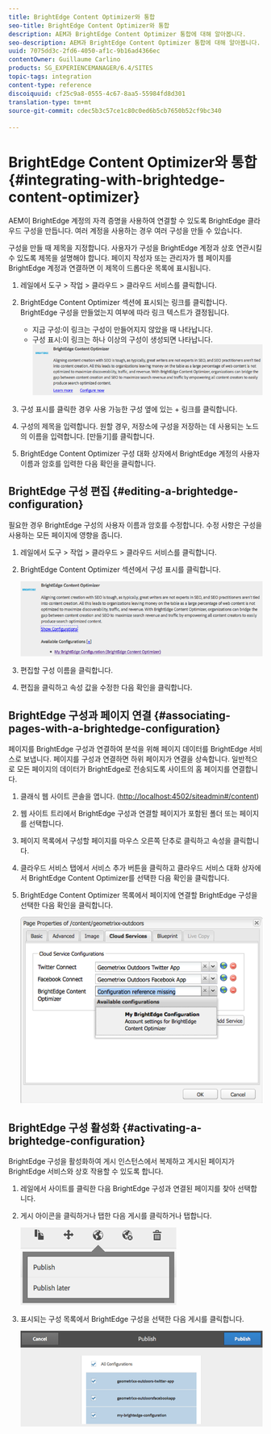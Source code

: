 ```yaml
---
title: BrightEdge Content Optimizer와 통합
seo-title: BrightEdge Content Optimizer와 통합
description: AEM과 BrightEdge Content Optimizer 통합에 대해 알아봅니다.
seo-description: AEM과 BrightEdge Content Optimizer 통합에 대해 알아봅니다.
uuid: 7075dd3c-2fd6-4050-af1c-9b16ad4366ec
contentOwner: Guillaume Carlino
products: SG_EXPERIENCEMANAGER/6.4/SITES
topic-tags: integration
content-type: reference
discoiquuid: cf25c9a8-0555-4c67-8aa5-55984fd8d301
translation-type: tm+mt
source-git-commit: cdec5b3c57ce1c80c0ed6b5cb7650b52cf9bc340

---
```



# BrightEdge Content Optimizer와 통합{#integrating-with-brightedge-content-optimizer}

AEM이 BrightEdge 계정의 자격 증명을 사용하여 연결할 수 있도록 BrightEdge 클라우드 구성을 만듭니다. 여러 계정을 사용하는 경우 여러 구성을 만들 수 있습니다.

구성을 만들 때 제목을 지정합니다. 사용자가 구성을 BrightEdge 계정과 상호 연관시킬 수 있도록 제목을 설명해야 합니다. 페이지 작성자 또는 관리자가 웹 페이지를 BrightEdge 계정과 연결하면 이 제목이 드롭다운 목록에 표시됩니다.

1. 레일에서 도구 > 작업 > 클라우드 > 클라우드 서비스를 클릭합니다.
1. BrightEdge Content Optimizer 섹션에 표시되는 링크를 클릭합니다. BrightEdge 구성을 만들었는지 여부에 따라 링크 텍스트가 결정됩니다.

   * 지금 구성:이 링크는 구성이 만들어지지 않았을 때 나타납니다.
   * 구성 표시:이 링크는 하나 이상의 구성이 생성되면 나타납니다.
   ![chlimage_1-4](assets/chlimage_1-4.png)

1. 구성 표시를 클릭한 경우 사용 가능한 구성 옆에 있는 + 링크를 클릭합니다.
1. 구성의 제목을 입력합니다. 원할 경우, 저장소에 구성을 저장하는 데 사용되는 노드의 이름을 입력합니다. [만들기]를 클릭합니다.
1. BrightEdge Content Optimizer 구성 대화 상자에서 BrightEdge 계정의 사용자 이름과 암호를 입력한 다음 확인을 클릭합니다.

## BrightEdge 구성 편집 {#editing-a-brightedge-configuration}

필요한 경우 BrightEdge 구성의 사용자 이름과 암호를 수정합니다. 수정 사항은 구성을 사용하는 모든 페이지에 영향을 줍니다.

1. 레일에서 도구 > 작업 > 클라우드 > 클라우드 서비스를 클릭합니다.
1. BrightEdge Content Optimizer 섹션에서 구성 표시를 클릭합니다.

   ![chlimage_1-5](assets/chlimage_1-5.png)

1. 편집할 구성 이름을 클릭합니다.
1. 편집을 클릭하고 속성 값을 수정한 다음 확인을 클릭합니다.

## BrightEdge 구성과 페이지 연결 {#associating-pages-with-a-brightedge-configuration}

페이지를 BrightEdge 구성과 연결하여 분석을 위해 페이지 데이터를 BrightEdge 서비스로 보냅니다. 페이지를 구성과 연결하면 하위 페이지가 연결을 상속합니다. 일반적으로 모든 페이지의 데이터가 BrightEdge로 전송되도록 사이트의 홈 페이지를 연결합니다.

1. 클래식 웹 사이트 콘솔을 엽니다. ([http://localhost:4502/siteadmin#/content](http://localhost:4502/siteadmin#/content))
1. 웹 사이트 트리에서 BrightEdge 구성과 연결할 페이지가 포함된 폴더 또는 페이지를 선택합니다.
1. 페이지 목록에서 구성할 페이지를 마우스 오른쪽 단추로 클릭하고 속성을 클릭합니다.
1. 클라우드 서비스 탭에서 서비스 추가 버튼을 클릭하고 클라우드 서비스 대화 상자에서 BrightEdge Content Optimizer를 선택한 다음 확인을 클릭합니다.
1. BrightEdge Content Optimizer 목록에서 페이지에 연결할 BrightEdge 구성을 선택한 다음 확인을 클릭합니다.

   ![chlimage_1-6](assets/chlimage_1-6.png)

## BrightEdge 구성 활성화 {#activating-a-brightedge-configuration}

BrightEdge 구성을 활성화하여 게시 인스턴스에서 복제하고 게시된 페이지가 BrightEdge 서비스와 상호 작용할 수 있도록 합니다.

1. 레일에서 사이트를 클릭한 다음 BrightEdge 구성과 연결된 페이지를 찾아 선택합니다.
1. 게시 아이콘을 클릭하거나 탭한 다음 게시를 클릭하거나 탭합니다.

   ![chlimage_1-7](assets/chlimage_1-7.png)

1. 표시되는 구성 목록에서 BrightEdge 구성을 선택한 다음 게시를 클릭합니다.

   ![chlimage_1-8](assets/chlimage_1-8.png)

